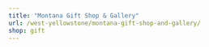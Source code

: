 ```yaml
---
title: "Montana Gift Shop & Gallery"
url: /west-yellowstone/montana-gift-shop-and-gallery/
shop: gift
---
```

